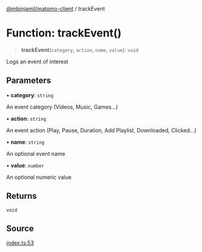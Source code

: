[@mbinjamil/matomo-client](../README.md) / trackEvent

# Function: trackEvent()

> **trackEvent**(`category`, `action`, `name`, `value`): `void`

Logs an event of interest

## Parameters

• **category**: `string`

An event category (Videos, Music, Games...)

• **action**: `string`

An event action (Play, Pause, Duration, Add Playlist, Downloaded, Clicked...)

• **name**: `string`

An optional event name

• **value**: `number`

An optional numeric value

## Returns

`void`

## Source

[index.ts:53](https://github.com/binjamil/matomo-client/blob/ffe9db3ab8b729a706d4a5e6374173837f833606/src/index.ts#L53)
